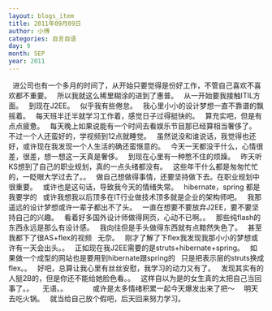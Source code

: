 ```yaml
---
layout: blogs_item
title: 2011年09月09日
author: 小傅
categories: 自言自语
day: 9
month: SEP
year: 2011
---
```




&nbsp;
进公司也有一个多月的时间了，从开始只要觉得是份好工作，不管自己喜欢不喜欢都不重要。
&nbsp; 所以我就这么稀里糊涂的进到了惠普。
&nbsp; 从一开始要我接触ITIL方面。
&nbsp; 到现在J2EE。
&nbsp; 似乎我有些倦怠。
&nbsp; 我心里小小的设计梦想一直不靠谱的飘摇着。
&nbsp; 每天班半迁半就学习工作着，感觉日子过得挺快的。
&nbsp; 算充实吧，但是有点点疲惫。
&nbsp; 每天晚上如果说能有一个时间去看娱乐节目那已经算相当奢侈了。
&nbsp; 不过一个人还蛮好的，学视频到12点就睡觉。
&nbsp; 虽然说没和谁说话，我觉得也还好，或许现在我发现一个人生活的确还蛮惬意的。
&nbsp; 今天一天都没干什么，心情很差，很差，想一想这一天真是奢侈。
&nbsp; 到现在心里有一种憋不住的烦躁。
&nbsp; 昨天听KS想到了自己的职业规划，真的一点头绪都没有。
&nbsp; 这些年干什么都是匆匆忙忙的，一眨眼大学过去了。。
&nbsp; 做自己想做得事情，还要坚持做下去。在职业规划中很重要。
&nbsp; 或许也是这句话，导致我今天的情绪失常。
&nbsp; hibernate，spring 都是我要学的
&nbsp; 或许我想我以后顶多在IT行业做技术顶多就是企业的架构师吧。
&nbsp; 我那遥远的设计梦想或许一辈子都出不了头。
&nbsp; 一直在想要不要放弃J2EE，要不要坚持自己的兴趣。
&nbsp; 看着好多国外设计师做得网页，心动不已啊。。
&nbsp; 那些纯flash的东西永远是那么有设计感。
&nbsp; 我向往但是手头做得东西就有点黯然失色了。
&nbsp; 甚至我都下了很AS+flex的视频
&nbsp; 无奈。
&nbsp; 刚才了解了下flex我发现我那小小的梦想或许有一天会出头。。
&nbsp; 正如现在我J2EE需要的是struts+hibernate+spring。
&nbsp; 如果做一个成型的网站也是要用到hibernate跟spring的
&nbsp; 只是把表示层的struts换成 flex。。
&nbsp; 好吧，总算让我心里有丝丝安慰，我学习的动力又有了。
&nbsp;
发现其实有的人挺2B的，但是你还不能给她脸色看。。
&nbsp; 这样自以为是的女生真的太把自己当回事了。。
　无语。。
　　
　或许是太多情绪积累一起今天爆发出来了把〜
　明天去吃火锅。
&nbsp; 就当给自己放个假吧，后天回来努力学习。


